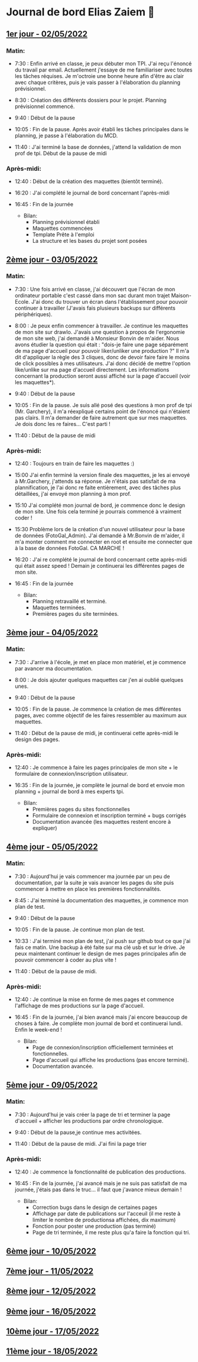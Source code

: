 # Journal de bord Elias Zaiem 📝

## <u>1er jour - 02/05/2022</u>

### Matin:

- 7:30 : Enfin arrivé en classe, je peux débuter mon TPI. J'ai reçu l'énoncé du travail par email. Actuellement j'essaye de me familiariser avec toutes les tâches réquises. Je m'octroie une bonne heure afin d'être au clair avec chaque critères, puis je vais passer à l'élaboration du planning prévisionnel.

- 8:30 : Création des différents dossiers pour le projet. Planning prévisionnel commencé.

- 9:40 : Début de la pause

- 10:05 : Fin de la pause. Après avoir établi les tâches principales dans le planning, je passe à l'élaboration du MCD.

- 11:40 : J'ai terminé la base de données, j'attend la validation de mon prof de tpi. Début de la pause de midi

### Après-midi:

- 12:40 : Début de la création des maquettes (bientôt terminé).

- 16:20 : J'ai complété le journal de bord concernant l'après-midi

- 16:45 : Fin de la journée

  - Bilan:
    - Planning prévisionnel établi
    - Maquettes commencées
    - Template Prête à l'emploi
    - La structure et les bases du projet sont posées


## <u>2ème jour - 03/05/2022</u>

### Matin:

- 7:30 : Une fois arrivé en classe, j'ai découvert que l'écran de mon ordinateur portable c'est cassé dans mon sac durant mon trajet Maison-Ecole. J'ai donc du trouver          un écran dans l'établissement pour pouvoir continuer à travailler (J'avais fais plusieurs backups sur différents périphériques).

- 8:00 : Je peux enfin commencer à travailler. Je continue les maquettes de mon site sur drawIo. J'avais une question à propos de l'ergonomie de mon site web, j'ai              demandé à Monsieur Bonvin de m'aider. Nous avons étudier la question qui était : "dois-je faire une page séparément de ma page d'accueil pour pouvoir                  liker/unliker une production ?"
         Il m'a dit d'appliquer la règle des 3 cliques, donc de devoir faire faire le moins de click possibles à mes utilisateurs. J'ai donc décidé de mettre l'option          like/unlike sur ma page d'accueil directement. Les informations concernant la production seront aussi affiché sur la page d'accueil (voir les maquettes*).

- 9:40 : Début de la pause

- 10:05 : Fin de la pause. Je suis allé posé des questions à mon prof de tpi (Mr. Garchery), il m'a réexpliqué certains point de l'énoncé qui n'étaient pas clairs.
          Il m'a demander de faire autrement que sur mes maquettes. Je dois donc les re faires... C'est parti !

- 11:40 : Début de la pause de midi

### Après-midi:

- 12:40 : Toujours en train de faire les maquettes :)
 
- 15:00 J'ai enfin terminé la version finale des maquettes, je les ai envoyé à Mr.Garchery, j'attends sa réponse.
         Je n'étais pas satisfait de ma plannification, je l'ai donc re faite entièrement, avec des tâches plus détaillées, j'ai envoyé mon planning à mon prof.
 
- 15:10 J'ai complété mon journal de bord, je commence donc le design de mon site. Une fois cela terminé je pourrais commencé à vraiment coder !

- 15:30 Problème lors de la création d'un nouvel utilisateur pour la base de données (FotoGal_Admin). J'ai demandé à Mr.Bonvin de m'aider, il m'a monter comment me             connecter en root et ensuite me connecter que à la base de données FotoGal. CA MARCHE !

- 16:20 : J'ai re complété le journal de bord concernant cette après-midi qui était assez speed ! Demain je continuerai les différentes pages de mon site.

- 16:45 : Fin de la journée

  - Bilan:
    - Planning retravaillé et terminé.
    - Maquettes terminées.
    - Premières pages du site terminées.


## <u>3ème jour - 04/05/2022</u>

### Matin:

- 7:30 : J'arrive à l'école, je met en place mon matériel, et je commence par avancer ma documentation.

- 8:00 : Je dois ajouter quelques maquettes car j'en ai oublié quelques unes.

- 9:40 : Début de la pause

- 10:05 : Fin de la pause. Je commence la création de mes différentes pages, avec comme objectif de les faires ressembler au maximum aux maquettes.

- 11:40 : Début de la pause de midi, je continuerai cette après-midi le design des pages.

### Après-midi:

- 12:40 : Je commence à faire les pages principales de mon site + le formulaire de connexion/inscription utilisateur.
 
- 16:35 : Fin de la journée, je complète le journal de bord et envoie mon planning + journal de bord à mes experts tpi.

  - Bilan:
    - Premières pages du sites fonctionnelles
    - Formulaire de connexion et inscription terminé + bugs corrigés
    - Documentation avancée (les maquettes restent encore à expliquer)
	
## <u>4ème jour - 05/05/2022</u>

### Matin:

- 7:30 : Aujourd'hui je vais commencer ma journée par un peu de documentation, par la suite je vais avancer les pages du site puis commencer à mettre en place les 	    premières fonctionnalités.

- 8:45 : J'ai terminé la documentation des maquettes, je commence mon plan de test.

- 9:40 : Début de la pause

- 10:05 : Fin de la pause. Je continue mon plan de test.

- 10:33 : J'ai terminé mon plan de test, j'ai push sur github tout ce que j'ai fais ce matin. Une backup à été faite sur ma clé usb et sur le drive.
		  Je peux maintenant continuer le design de mes pages principales afin de pouvoir commencer à coder au plus vite !

- 11:40 : Début de la pause de midi.

### Après-midi:

- 12:40 : Je continue la mise en forme de mes pages et commence l'affichage de mes productions sur la page d'accueil.
 
- 16:45 : Fin de la journée, j'ai bien avancé mais j'ai encore beaucoup de choses à faire. Je complète mon journal de bord et continuerai lundi. Enfin le week-end !

  - Bilan:
    - Page de connexion/inscription officiellement terminées et fonctionnelles.
	- Page d'accueil qui affiche les productions (pas encore terminé).
	- Documentation avancée.
    
## <u>5ème jour - 09/05/2022</u>

### Matin:

- 7:30 : Aujourd'hui je vais créer la page de tri et terminer la page d'accueil + afficher les productions par ordre chronologique.

- 9:40 : Début de la pause,je continue mes activitées.

- 11:40 : Début de la pause de midi. J'ai fini la page trier

### Après-midi:

- 12:40 : Je commence la fonctionnalité de publication des productions.
 
- 16:45 : Fin de la journée, j'ai avancé mais je ne suis pas satisfait de ma journée, j'étais pas dans le truc... il faut que j'avance mieux demain !

  - Bilan:
    - Correction bugs dans le design de certaines pages
	- Affichage par date de publications sur l'acceuil (il me reste à limiter le nombre de productionsa affichées, dix maximum)
	- Fonction pour poster une production (pas terminé)
	- Page de tri terminée, il me reste plus qu'a faire la fonction qui tri.
	
## <u>6ème jour - 10/05/2022</u>
## <u>7ème jour - 11/05/2022</u>
## <u>8ème jour - 12/05/2022</u>
## <u>9ème jour - 16/05/2022</u>
## <u>10ème jour - 17/05/2022</u>
## <u>11ème jour - 18/05/2022</u>

